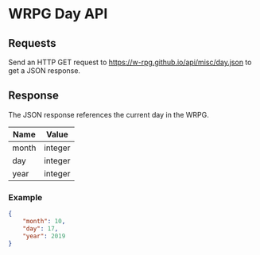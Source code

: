# WRPG Day API

## Requests

Send an HTTP GET request to <https://w-rpg.github.io/api/misc/day.json> to get a JSON response.

## Response

The JSON response references the current day in the WRPG.

|Name|Value|
|----|----|
|month|integer|
|day|integer|
|year|integer|

### Example

```json
{
    "month": 10,
    "day": 17,
    "year": 2019
}
```
